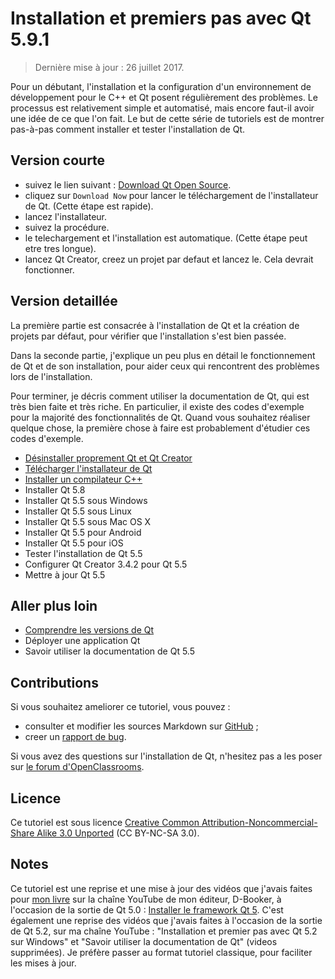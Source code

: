 
# Installation et premiers pas avec Qt 5.9.1

> Dernière mise à jour : 26 juillet 2017.

Pour un débutant, l'installation et la configuration d'un environnement de développement pour le C++ et Qt posent 
régulièrement des problèmes. Le processus est relativement simple et automatisé, mais encore faut-il avoir une 
idée de ce que l'on fait. Le but de cette série de tutoriels est de montrer pas-à-pas comment installer et tester 
l'installation de Qt.

## Version courte

- suivez le lien suivant : [Download Qt Open Source](https://www.qt.io/download-open-source/).
- cliquez sur `Download Now` pour lancer le téléchargement de l'installateur de Qt. (Cette étape est rapide).
- lancez l'installateur.
- suivez la procédure.
- le telechargement et l'installation est automatique. (Cette étape peut etre tres longue).
- lancez Qt Creator, creez un projet par defaut et lancez le. Cela devrait fonctionner.

## Version detaillée

La première partie est consacrée à l'installation de Qt et la création de projets par défaut, pour vérifier
que l'installation s'est bien passée.

Dans la seconde partie, j'explique un peu plus en détail le fonctionnement de Qt et de son installation, pour 
aider ceux qui rencontrent des problèmes lors de l'installation.

Pour terminer, je décris comment utiliser la documentation de Qt, qui est très bien faite et très riche. En 
particulier, il existe des codes d'exemple pour la majorité des fonctionnalités de Qt. Quand vous souhaitez 
réaliser quelque chose, la première chose à faire est probablement d'étudier ces codes d'exemple.

- [Désinstaller proprement Qt et Qt Creator](uninstall.md)
- [Télécharger l'installateur de Qt](download.md)
- [Installer un compilateur C++](compiler.md)
- Installer Qt 5.8
- Installer Qt 5.5 sous Windows
- Installer Qt 5.5 sous Linux
- Installer Qt 5.5 sous Mac OS X
- Installer Qt 5.5 pour Android
- Installer Qt 5.5 pour iOS
- Tester l'installation de Qt 5.5
- Configurer Qt Creator 3.4.2 pour Qt 5.5
- Mettre à jour Qt 5.5

## Aller plus loin

- [Comprendre les versions de Qt](qtversions.md)
- Déployer une application Qt
- Savoir utiliser la documentation de Qt 5.5

## Contributions

Si vous souhaitez ameliorer ce tutoriel, vous pouvez :

- consulter et modifier les sources Markdown sur [GitHub](https://github.com/GuillaumeBelz/guillaumebelz.github.io/tree/master/qtinstall) ;
- creer un [rapport de bug](https://github.com/GuillaumeBelz/guillaumebelz.github.io/issues/new).

Si vous avez des questions sur l'installation de Qt, n'hesitez pas a les poser sur 
[le forum d'OpenClassrooms](https://openclassrooms.com/forum/categorie/langage-c-1).

## Licence

Ce tutoriel est sous licence [Creative Common Attribution-Noncommercial-Share Alike 3.0 Unported](https://creativecommons.org/licenses/by-nc-sa/3.0/) (CC BY-NC-SA 3.0).

## Notes

Ce tutoriel est une reprise et une mise à jour des vidéos que j'avais faites pour 
[mon livre](http://www.d-booker.fr/110-qt-5-les-essentiels.html) sur la chaîne YouTube 
de mon éditeur, D-Booker, à l'occasion de la sortie de Qt 5.0 :
[Installer le framework Qt 5](https://www.youtube.com/watch?v=rYU4ONnyChc&list=PLJ0RWFYCJZYF1pxD5FlAFqQVYkmebeTUY). C'est également 
une reprise des vidéos que j'avais faites à l'occasion de la sortie de Qt 5.2, sur ma chaîne YouTube : 
"Installation et premier pas avec Qt 5.2 sur Windows" et "Savoir utiliser la documentation de Qt" (videos supprimées). Je préfère 
passer au format tutoriel classique, pour faciliter les mises à jour.
